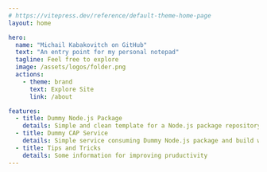 ```yaml
---
# https://vitepress.dev/reference/default-theme-home-page
layout: home

hero:
  name: "Michail Kabakovitch on GitHub"
  text: "An entry point for my personal notepad"
  tagline: Feel free to explore
  image: /assets/logos/folder.png
  actions:
    - theme: brand
      text: Explore Site
      link: /about

features:
  - title: Dummy Node.js Package
    details: Simple and clean template for a Node.js package repository
  - title: Dummy CAP Service
    details: Simple service consuming Dummy Node.js package and build with CAP
  - title: Tips and Tricks
    details: Some information for improving pruductivity
---
```

